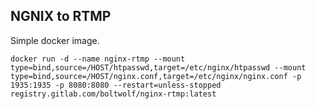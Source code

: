 ## NGNIX to RTMP

Simple docker image.

`docker run -d --name nginx-rtmp --mount type=bind,source=/HOST/htpasswd,target=/etc/nginx/htpasswd --mount type=bind,source=/HOST/nginx.conf,target=/etc/nginx/nginx.conf -p 1935:1935 -p 8080:8080 --restart=unless-stopped registry.gitlab.com/boltwolf/nginx-rtmp:latest`
